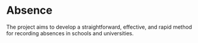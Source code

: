 # Absence
The project aims to develop a straightforward, effective, and rapid method for recording absences in schools and universities.
